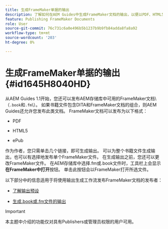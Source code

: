 ```yaml
---
title: 生成FrameMaker单据的输出
description: 了解如何在AEM Guides中生成FrameMaker文档的输出，以便以PDF、HTML5和EPUB格式发布。
feature: Publishing FrameMaker Documents
role: User
source-git-commit: 76c731c6a0e496b5b1237b9b9fb84adda8fa8a92
workflow-type: tm+mt
source-wordcount: '203'
ht-degree: 0%

---
```


# 生成FrameMaker单据的输出 {#id1645H8040HD}

从AEM Guides 1.1开始，您还可以发布AEM存储库中可用的FrameMaker文档\（`.book`和`.fm`\）。 如果书籍文件包含DITA和FrameMaker文档的组合，则AEM Guides还允许您发布此类文档。 FrameMaker文档可以发布为以下格式：

- PDF

- HTML5

- ePub


作为作者，您只需单击几个链接，即可生成输出。 可以为整个书籍文件生成输出，也可以有选择地发布单个FrameMaker文件。 在生成输出之前，您还可以更改FrameMaker文件。 在AEM存储库中选择.fm或.book文件时，工具栏上会显示&#x200B;**在FrameMaker中打开**&#x200B;按钮。 单击此按钮会以FrameMaker打开所选文件。

以下部分中的信息适用于将使用输出生成工作流发布FrameMaker文档的发布者：

- [了解输出预设](fm-output-understand-presets.md#)

- [生成.book或.fm文件的输出](fm-output-generate.md#)

>[!IMPORTANT]
>
> 本主题中介绍的功能仅对具有Publishers或管理员权限的用户可用。
